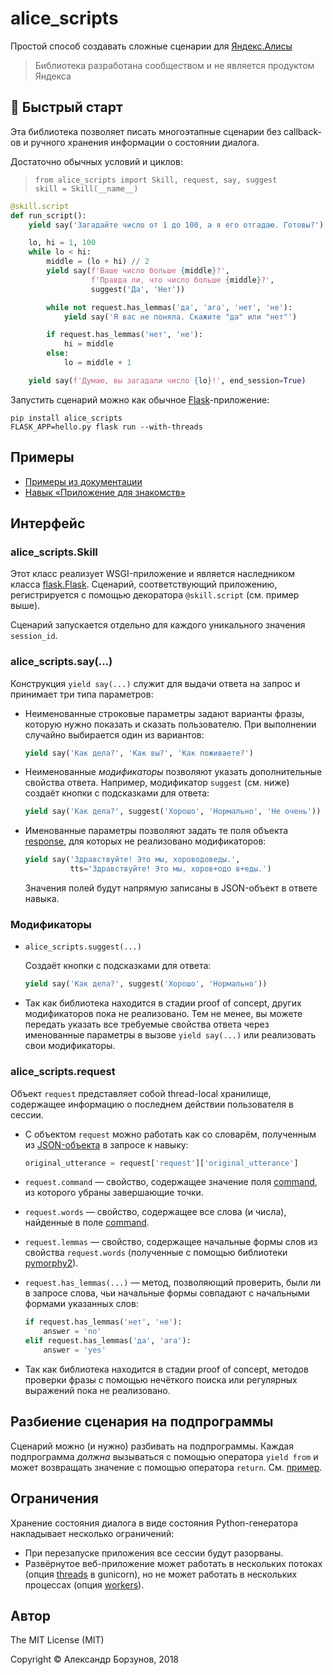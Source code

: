 alice_scripts
=============

Простой способ создавать сложные сценарии для [Яндекс.Алисы](https://dialogs.yandex.ru/)

> Библиотека разработана сообществом и не является продуктом Яндекса

## 🚀 Быстрый старт

Эта библиотека позволяет писать многоэтапные сценарии без callback-ов и ручного хранения информации о состоянии диалога.

Достаточно обычных условий и циклов:

> ```
> from alice_scripts import Skill, request, say, suggest
> skill = Skill(__name__)
> ```

```python
@skill.script
def run_script():
    yield say('Загадайте число от 1 до 100, а я его отгадаю. Готовы?')

    lo, hi = 1, 100
    while lo < hi:
        middle = (lo + hi) // 2
        yield say(f'Ваше число больше {middle}?',
                  f'Правда ли, что число больше {middle}?',
                  suggest('Да', 'Нет'))

        while not request.has_lemmas('да', 'ага', 'нет', 'не'):
            yield say('Я вас не поняла. Скажите "да" или "нет"')

        if request.has_lemmas('нет', 'не'):
            hi = middle
        else:
            lo = middle + 1

    yield say(f'Думаю, вы загадали число {lo}!', end_session=True)
```

Запустить сценарий можно как обычное [Flask](http://flask.pocoo.org/)-приложение:

    pip install alice_scripts
    FLASK_APP=hello.py flask run --with-threads
    
Примеры
-------

* [Примеры из документации](examples)
* [Навык &laquo;Приложение для знакомств&raquo;](https://github.com/FuryThrue/WhoIsAlice/blob/master/app.py)

Интерфейс
---------

### alice_scripts.Skill

Этот класс реализует WSGI-приложение и является наследником класса [flask.Flask](http://flask.pocoo.org/docs/1.0/api/#flask.Flask). Сценарий, соответствующий приложению, регистрируется с помощью декоратора `@skill.script` (см. пример выше).

Сценарий запускается отдельно для каждого уникального значения `session_id`.

### alice_scripts.say(...)

Конструкция `yield say(...)` служит для выдачи ответа на запрос и принимает три типа параметров:

- Неименованные строковые параметры задают варианты фразы, которую нужно показать и сказать пользователю. При выполнении случайно выбирается один из вариантов:

    ```python
    yield say('Как дела?', 'Как вы?', 'Как поживаете?')
    ```

- Неименованные *модификаторы* позволяют указать дополнительные свойства ответа. Например, модификатор `suggest` (см. ниже) создаёт кнопки с подсказками для ответа:

    ```python
    yield say('Как дела?', suggest('Хорошо', 'Нормально', 'Не очень'))
    ```

- Именованные параметры позволяют задать те поля объекта [response](https://tech.yandex.ru/dialogs/alice/doc/protocol-docpage/#response), для которых не реализовано модификаторов:

    ```python
    yield say('Здравствуйте! Это мы, хороводоведы.',
              tts='Здравствуйте! Это мы, хоров+одо в+еды.')
    ```
  
  Значения полей будут напрямую записаны в JSON-объект в ответе навыка.

### Модификаторы

- `alice_scripts.suggest(...)`

    Создаёт кнопки с подсказками для ответа:
    
    ```python
    yield say('Как дела?', suggest('Хорошо', 'Нормально'))
    ```
    
- Так как библиотека находится в стадии proof of concept, других модификаторов пока не реализовано. Тем не менее, вы можете передать указать все требуемые свойства ответа через именованные параметры в вызове `yield say(...)` или реализовать свои модификаторы.

### alice_scripts.request

Объект `request` представляет собой thread-local хранилище, содержащее информацию о последнем действии пользователя в сессии.

- С объектом `request` можно работать как со словарём, полученным из [JSON-объекта](https://tech.yandex.ru/dialogs/alice/doc/protocol-docpage/#request) в запросе к навыку:

    ```python
    original_utterance = request['request']['original_utterance'] 
    ```

- `request.command` &mdash; свойство, содержащее значение поля [command](https://tech.yandex.ru/dialogs/alice/doc/protocol-docpage/#request), из которого убраны завершающие точки.

- `request.words` &mdash; свойство, содержащее все слова (и числа), найденные в поле [command](https://tech.yandex.ru/dialogs/alice/doc/protocol-docpage/#request).

- `request.lemmas` &mdash; свойство, содержащее начальные формы слов из свойства `request.words` (полученные с помощью библиотеки [pymorphy2](http://pymorphy2.readthedocs.io/en/latest/)).

- `request.has_lemmas(...)` &mdash; метод, позволяющий проверить, были ли в запросе слова, чьи начальные формы совпадают с начальными формами указанных слов:

    ```python
    if request.has_lemmas('нет', 'не'):
        answer = 'no'
    elif request.has_lemmas('да', 'ага'):
        answer = 'yes'
    ``` 

- Так как библиотека находится в стадии proof of concept, методов проверки фразы с помощью нечёткого поиска или регулярных выражений пока не реализовано.

Разбиение сценария на подпрограммы
----------------------------------

Сценарий можно (и нужно) разбивать на подпрограммы. Каждая подпрограмма *должна* вызываться с помощью оператора `yield from` и может возвращать значение с помощью оператора `return`. См. [пример](examples/guess_number_subgens.py).

Ограничения
-----------

Хранение состояния диалога в виде состояния Python-генератора накладывает несколько ограничений:

- При перезапуске приложения все сессии будут разорваны.
- Развёрнутое веб-приложение может работать в нескольких потоках (опция [threads](http://docs.gunicorn.org/en/stable/settings.html#threads) в gunicorn), но не может работать в нескольких процессах (опция [workers](http://docs.gunicorn.org/en/stable/settings.html#workers)).

Автор
-----

The MIT License (MIT)

Copyright &copy; Александр Борзунов, 2018
